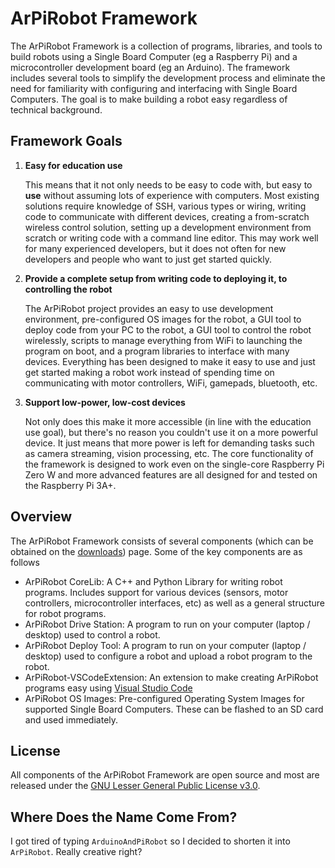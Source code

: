 # ArPiRobot Framework

The ArPiRobot Framework is a collection of programs, libraries, and tools to build robots using a Single Board Computer (eg a Raspberry Pi) and a microcontroller development board (eg an Arduino). The framework includes several tools to simplify the development process and eliminate the need for familiarity with configuring and interfacing with Single Board Computers. The goal is to make building a robot easy regardless of technical background.


## Framework Goals

1. **Easy for education use**

    This means that it not only needs to be easy to code with, but easy to **use** without assuming lots of experience with computers. Most existing solutions require knowledge of SSH, various types or wiring, writing code to communicate with different devices, creating a from-scratch wireless control solution, setting up a development environment from scratch or writing code with a command line editor. This may work well for many experienced developers, but it does not often for new developers and people who want to just get started quickly.

2. **Provide a complete setup from writing code to deploying it, to controlling the robot**

    The ArPiRobot project provides an easy to use development environment, pre-configured OS images for the robot, a GUI tool to deploy code from your PC to the robot, a GUI tool to control the robot wirelessly, scripts to manage everything from WiFi to launching the program on boot, and a program libraries to interface with many devices. Everything has been designed to make it easy to use and just get started making a robot work instead of spending time on communicating with motor controllers, WiFi, gamepads, bluetooth,  etc.

3. **Support low-power, low-cost devices**

    Not only does this make it more accessible (in line with the education use goal), but there's no reason you couldn't use it on a more powerful device. It just means that more power is left for demanding tasks such as camera streaming, vision processing, etc. The core functionality of the framework is designed to work even on the single-core Raspberry Pi Zero W and more advanced features are all designed for and tested on the Raspberry Pi 3A+.


## Overview

The ArPiRobot Framework consists of several components (which can be obtained on the [downloads](./downloads/latest.md)) page. Some of the key components are as follows

- ArPiRobot CoreLib: A C++ and Python Library for writing robot programs. Includes support for various devices (sensors, motor controllers, microcontroller interfaces, etc) as well as a general structure for robot programs.
- ArPiRobot Drive Station: A program to run on your computer (laptop / desktop) used to control a robot.
- ArPiRobot Deploy Tool: A program to run on your computer (laptop / desktop) used to configure a robot and upload a robot program to the robot.
- ArPiRobot-VSCodeExtension: An extension to make creating ArPiRobot programs easy using [Visual Studio Code](https://code.visualstudio.com/)
- ArPiRobot OS Images: Pre-configured Operating System Images for supported Single Board Computers. These can be flashed to an SD card and used immediately.


## License

All components of the ArPiRobot Framework are open source and most are released under the [GNU Lesser General Public License v3.0](https://www.gnu.org/licenses/lgpl-3.0.html).


## Where Does the Name Come From?

I got tired of typing `ArduinoAndPiRobot` so I decided to shorten it into `ArPiRobot`. Really creative right?
